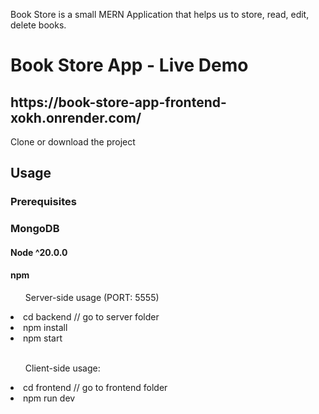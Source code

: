 Book Store is a small MERN Application that helps us to store, read, edit, delete books.

<h1>Book Store App - Live Demo</h1>
<h2>https://book-store-app-frontend-xokh.onrender.com/</h2>

Clone or download the project

<h2>Usage</h2>
<h3>Prerequisites</h3>

<h3>MongoDB</h3>
<h4>Node ^20.0.0</h4>
<h4>npm</h4>


<ul>Server-side usage (PORT: 5555)</ul>
 <li>cd backend   // go to server folder</li>
 <li>npm install</li>
 <li>npm start </li>
<br>
<ul>Client-side usage:</ul>
 <li>cd frontend    // go to frontend folder</li>
 <li>npm run dev</li>
